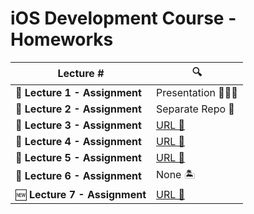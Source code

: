# iOS Development Course - Homeworks

| Lecture # | 🔍 |
| ------------- | ------------- |
| 💾 **Lecture 1 - Assignment**  | Presentation 👩🏻‍🏫 |
| 💾 **Lecture 2 - Assignment**  | Separate Repo 🔐 |
| 💾 **Lecture 3 - Assignment** | [URL 🔗](https://github.com/solneolune/iOS-Homeworks/blob/main/Lecture-3-Homework.playground/Contents.swift) |
| 💾 **Lecture 4 - Assignment** | [URL 🔗](https://github.com/solneolune/iOS-Homeworks/blob/main/Lecture-4-Homework.playground/Contents.swift) |
| 💾 **Lecture 5 - Assignment** | [URL 🔗](https://github.com/solneolune/iOS-Homeworks/blob/main/Lecture-5-Homework.playground/Contents.swift) |
| 💾 **Lecture 6 - Assignment** | None 🏝️ |
| 🆕 **Lecture 7 - Assignment** | [URL 🔗](https://github.com/solneolune/iOS-Homeworks/blob/main/Lecture-7-Homework.playground/Contents.swift) |
